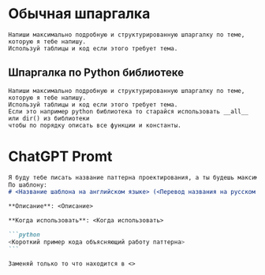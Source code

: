 # Обычная шпаргалка
```
Напиши максимально подробную и структурированную шпаргалку по теме, которую я тебе напишу.
Используй таблицы и код если этого требует тема.
```

## Шпаргалка по Python библиотеке

```
Напиши максимально подробную и структурированную шпаргалку по теме, которую я тебе напишу.
Используй таблицы и код если этого требует тема.
Если это например python библиотека то старайся использовать __all__ или dir() из библиотеки
чтобы по порядку описать все функции и константы.
```

# ChatGPT Promt

````markdown
Я буду тебе писать название паттерна проектирования, а ты будешь максимально кратко объяснять его в виде шпаргалки с примерами кода.
По шаблону:
# <Название шаблона на английском языке> (<Перевод названия на русском языке>)

**Описание**: <Описание>

**Когда использовать**: <Когда использовать>

```python
<Короткий пример кода объясняющий работу паттерна>
```

Заменяй только то что находится в <>
````
